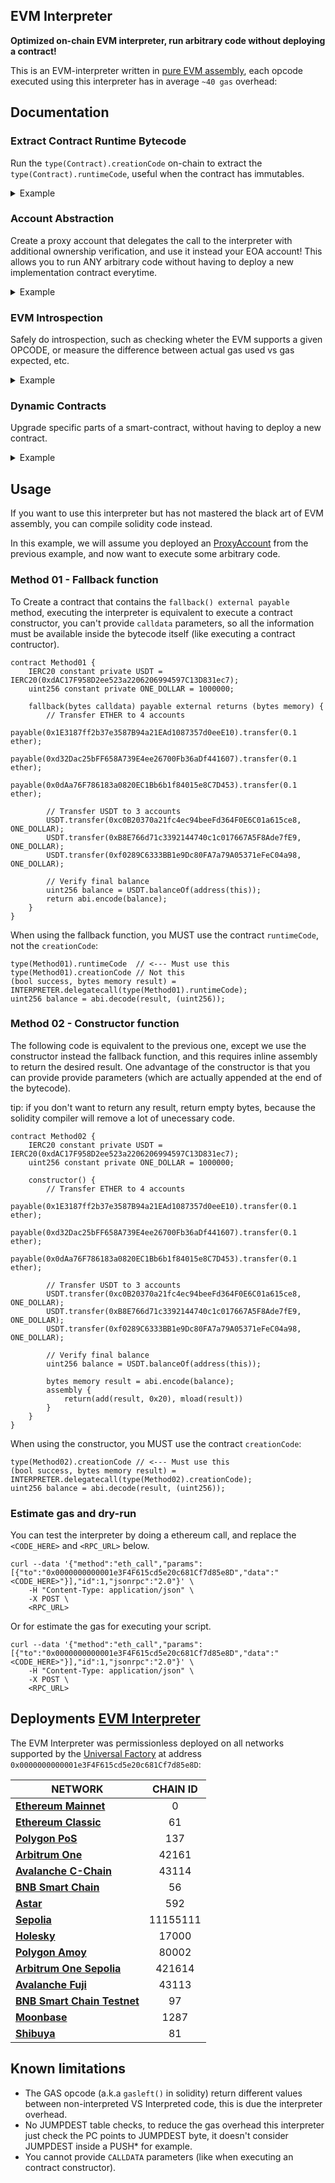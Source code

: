 ## EVM Interpreter

**Optimized on-chain EVM interpreter, run arbitrary code without deploying a contract!**

This is an EVM-interpreter written in [pure EVM assembly](./src/interpreter.bytecode), each opcode executed using this interpreter has in average `~40 gas` overhead:

## Documentation

### Extract Contract Runtime Bytecode
Run the `type(Contract).creationCode` on-chain to extract the `type(Contract).runtimeCode`, useful when the contract has immutables.
<details>
  <summary>Example</summary>

  ```solidity
contract Example { ... }

contract ExtractRuntime {
    address constant internal INTERPRETER = 0x0000000000001e3F4F615cd5e20c681Cf7d85e8D;

    constructor() {
        // Because `Example` has immutables, `type(Example).runtimeCode` is not available.
        bytes memory initCode = type(Example).creationCode;
        
        // Execute the `initCode` without creating a new contract.
        (bool success, bytes memory runtimeCode) = interpreter.delegatecall(initCode);
        require(success);

        // Maybe modify the runtimeCode here
        assembly {
            // return the `Example` runtime code.
            return(add(runtimeCode, 0x20), mload(runtimeCode))
        }
    }
}
  ```
</details>

### Account Abstraction
Create a proxy account that delegates the call to the interpreter with additional ownership verification, and use it instead your EOA account! This allows you to run ANY arbitrary code without having to deploy a new implementation contract everytime.

<details>
  <summary>Example</summary>

  ```solidity
contract ProxyAccount {
    address immutable private ADMIN;
    address constant internal INTERPRETER = 0x0000000000001e3F4F615cd5e20c681Cf7d85e8D;

    /**
     * @dev Storage slot with the address of the current implementation.
     * This is the keccak-256 hash of "eip1967.proxy.implementation" subtracted by 1, and is
     * validated in the constructor.
     *
     * @notice Used to extend this contract methods, useful when need to add a token callbacks, such as IERC721Receiver, ERC1155Receiver, etc.
     */
    bytes32 internal constant _IMPLEMENTATION_SLOT = 0x360894a13ba1a3210667c828492db98dca3e2076cc3735a920a3ca505d382bbc;

    constructor(address implementation) {
        ADMIN = msg.sender;
        assembly {
            sstore(_IMPLEMENTATION_SLOT, implementation)
        }
    }

    // OBS: If you want to hold tokens in this proxy account, use the `implementation` to support `IERC721Receiver`, `ERC1155Receiver` interfaces
    // or any other required token interface, otherwise you will not be able to hold tokens other than ERC20 in this contract.

    fallback() external payable {
        address implementation;
        if (msg.sender == ADMIN) {
            // Only the `ADMIN` can execute arbitrary code.
            implementation = INTERPRETER;
        } else {
            // Delegate to `implementation` to handle token callbacks.
            // Obs: the `ADMIN` can change the implementation by executing the INTERPRETER with
            // SSTORE(_IMPLEMENTATION_SLOT, newImplementation)
            assembly {
                implementation := sload(_IMPLEMENTATION_SLOT)
            }
        }

        assembly {
            // copy the bytecode to memory
            calldatacopy(0, 0, calldatasize())
            
            // execute the interpreter with the provided bytecode.
            let success := delegatecall(
                gas(),
                implementation,
                0,
                calldatasize(),
                0,
                0
            )

            // copy the result to memory
            returndatacopy(0, 0, returndatasize())
            if success {
                return(0, returndatasize())
            }
            revert(0, returndatasize())
        }
    }
}
  ```
</details>

### EVM Introspection
Safely do introspection, such as checking wheter the EVM supports a given OPCODE, or measure the difference between actual gas used vs gas expected, etc.

<details>
  <summary>Example</summary>

  ```solidity
abstract contract ReentrancyGuard {
    address constant internal INTERPRETER = 0x0000000000001e3F4F615cd5e20c681Cf7d85e8D;

    /**
     * @dev reetrancy protection slot.
     * REENTRANCY_PROTECTION_SLOT = keccak256("reentrancy.protection");
     */
    bytes32 constant internal REENTRANCY_GUARD_SLOT = 0x687fec7eeab861a0be18a2f731f046a434b198fb814befbc577525895b895bc5;
    uint256 private constant NOT_ENTERED = 1;
    uint256 private constant ENTERED = 2;

    // @dev Script that checks if the EVM supports EIP-1153 transient storage.
    //
    // 0x00 RETURNDATASIZE
    // 0x01 TLOAD          <--- this opcode will be invalid if the EVM doesn't support it.
    bytes constant internal SUPPORTS_EIP1155_SCRIPT = hex"3d5c";

    /**
     * @dev Unauthorized reentrant call.
     */
    error ReentrancyGuardReentrantCall();

    /**
     * @dev Reads current reentracy guard value.
     */
    function _readGuard(bool supportsEip1153) private view returns (uint256 guard) {
        assembly {
            switch supportsEip1153
            case 0 {
                guard := tload(REENTRANCY_GUARD_SLOT)
            }
            default {
                guard := sload(REENTRANCY_GUARD_SLOT)
            }
        }
    }

    /**
     * @dev Set reentracy guard value.
     */
    function _setGuard(bool supportsEip1153, uint256 value) private {
        assembly {
            switch supportsEip1153
            case 0 {
                tstore(REENTRANCY_GUARD_SLOT, value)
            }
            default {
                sstore(REENTRANCY_GUARD_SLOT, value)
            }
        }
    }

    modifier nonReentrant() {
        // Dynamically check if this EVM supports EIP-1153
        // Obs: this adds an extra overhead for EVM's that doesn't support
        // EIP1153, but saves a lot of gas for those does.
        (bool supportsEip1153,) = INTERPRETER.staticcall{ gas: 300 }(SUPPORTS_EIP1155_SCRIPT);

        // On the first call to nonReentrant, _status will be NOT_ENTERED
        if (_readGuard(supportsEip1153) == ENTERED) {
            revert ReentrancyGuardReentrantCall();
        }

        // Set Guard
        _setGuard(supportsEip1153, ENTERED);

        _;

        // Clear guard
        _setGuard(supportsEip1153, NOT_ENTERED);
    }

    function doSomething() external nonReentrant {
        // ...
    }
}
  ```
</details>

### Dynamic Contracts
Upgrade specific parts of a smart-contract, without having to deploy a new contract.

<details>
  <summary>Example</summary>

  ```solidity
contract Vault {
    address constant internal INTERPRETER = 0x0000000000001e3F4F615cd5e20c681Cf7d85e8D;

    // @notice Default authorization logic, checks if the sender is the `0xdeadbeef...` account.
    //
    //     0x00 CALLER
    //     0x01 PUSH20 0xdeadbeefdeadbeefdeadbeefdeadbeefdeadbeef
    //     0x16 EQ
    //     0x17 PUSH1 0x1d
    // ,=< 0x19 JUMPI
    // |   0x1a RETURNDATASIZE
    // |   0x1b RETURNDATASIZE
    // |   0x1c REVERT
    // `=> 0x1d JUMPDEST
    bytes constant internal DEFAULT_AUTHORIZATION = hex"3373deadbeefdeadbeefdeadbeefdeadbeefdeadbeef14601d573d3dfd5b";

    /**
     * @dev Upgradeable authorization logic.
     */
    bytes authorizationLogic;

    constructor() {
        authorizationLogic = DEFAULT_AUTHORIZATION;
    }

    /**
     * Execute upgradeable logic for check if the sender is
     * authorized or not to perform this operation.
     */
    modifier _onlyAuthorized() {
        (bool authorized,) = INTERPRETER.delegatecall(authorizationLogic);
        require(authorized, "unauthorized");
        _;
    }

    function changeAuthorization(bytes memory newAuthorization) external _onlyAuthorized {
        authorizationLogic = newAuthorization;
    }

    function withdraw(uint256 amount, address recipient) external _onlyAuthorized {
        (bool success,) = payable(recipient).call{ gas: gasleft(), value: amount }("");
        require(success);
    }
}
  ```
</details>

## Usage

If you want to use this interpreter but has not mastered the black art of EVM assembly, you can compile solidity code instead.


In this example, we will assume you deployed an [ProxyAccount](#account-abstraction) from the previous example, and now want to execute some arbitrary code.


### Method 01 - Fallback function

To Create a contract that contains the `fallback() external payable` method, executing the interpreter is equivalent to execute a contract constructor, you can't provide `calldata` parameters, so all the information must be available inside the bytecode itself (like executing a contract contructor).
```solidity
contract Method01 {
    IERC20 constant private USDT = IERC20(0xdAC17F958D2ee523a2206206994597C13D831ec7);
    uint256 constant private ONE_DOLLAR = 1000000;

    fallback(bytes calldata) payable external returns (bytes memory) {
        // Transfer ETHER to 4 accounts
        payable(0x1E3187ff2b37e3587B94a21EAd1087357d0eeE10).transfer(0.1 ether);
        payable(0xd32Dac25bFF658A739E4ee26700Fb36aDf441607).transfer(0.1 ether);
        payable(0x0dAa76F786183a0820EC1Bb6b1f84015e8C7D453).transfer(0.1 ether);

        // Transfer USDT to 3 accounts
        USDT.transfer(0xc0B20370a21fc4ec94beeFd364F0E6C01a615ce8, ONE_DOLLAR);
        USDT.transfer(0xB8E766d71c3392144740c1c017667A5F8Ade7fE9, ONE_DOLLAR);
        USDT.transfer(0xf0289C6333BB1e9Dc80FA7a79A05371eFeC04a98, ONE_DOLLAR);
        
        // Verify final balance
        uint256 balance = USDT.balanceOf(address(this));
        return abi.encode(balance);
    }
}
```
When using the fallback function, you MUST use the contract `runtimeCode`, not the `creationCode`:

```solidity
type(Method01).runtimeCode  // <--- Must use this
type(Method01).creationCode // Not this
(bool success, bytes memory result) = INTERPRETER.delegatecall(type(Method01).runtimeCode);
uint256 balance = abi.decode(result, (uint256));
```

### Method 02 - Constructor function
The following code is equivalent to the previous one, except we use the constructor instead the fallback function, and this requires inline assembly to return the desired result.
One advantage of the constructor is that you can provide provide parameters (which are actually appended at the end of the bytecode).

tip: if you don't want to return any result, return empty bytes, because the solidity compiler will remove a lot of unecessary code.
```solidity
contract Method02 {
    IERC20 constant private USDT = IERC20(0xdAC17F958D2ee523a2206206994597C13D831ec7);
    uint256 constant private ONE_DOLLAR = 1000000;

    constructor() {
        // Transfer ETHER to 4 accounts
        payable(0x1E3187ff2b37e3587B94a21EAd1087357d0eeE10).transfer(0.1 ether);
        payable(0xd32Dac25bFF658A739E4ee26700Fb36aDf441607).transfer(0.1 ether);
        payable(0x0dAa76F786183a0820EC1Bb6b1f84015e8C7D453).transfer(0.1 ether);

        // Transfer USDT to 3 accounts
        USDT.transfer(0xc0B20370a21fc4ec94beeFd364F0E6C01a615ce8, ONE_DOLLAR);
        USDT.transfer(0xB8E766d71c3392144740c1c017667A5F8Ade7fE9, ONE_DOLLAR);
        USDT.transfer(0xf0289C6333BB1e9Dc80FA7a79A05371eFeC04a98, ONE_DOLLAR);
        
        // Verify final balance
        uint256 balance = USDT.balanceOf(address(this));
        
        bytes memory result = abi.encode(balance);
        assembly {
            return(add(result, 0x20), mload(result))
        }
    }
}
```
When using the constructor, you MUST use the contract `creationCode`:

```solidity
type(Method02).creationCode // <--- Must use this
(bool success, bytes memory result) = INTERPRETER.delegatecall(type(Method02).creationCode);
uint256 balance = abi.decode(result, (uint256));
```

### Estimate gas and dry-run
You can test the interpreter by doing a ethereum call, and replace the `<CODE_HERE>` and `<RPC_URL>` below.
```shell
curl --data '{"method":"eth_call","params":[{"to":"0x0000000000001e3F4F615cd5e20c681Cf7d85e8D","data":"<CODE_HERE>"}],"id":1,"jsonrpc":"2.0"}' \
    -H "Content-Type: application/json" \
    -X POST \
    <RPC_URL>
```

Or for estimate the gas for executing your script.
```shell
curl --data '{"method":"eth_call","params":[{"to":"0x0000000000001e3F4F615cd5e20c681Cf7d85e8D","data":"<CODE_HERE>"}],"id":1,"jsonrpc":"2.0"}' \
    -H "Content-Type: application/json" \
    -X POST \
    <RPC_URL>
```

## Deployments [EVM Interpreter](./src/interpreter.bytecode)
The EVM Interpreter was permissionless deployed on all networks supported by the [Universal Factory](https://github.com/Lohann/universal-factory) at address `0x0000000000001e3F4F615cd5e20c681Cf7d85e8D`:

| NETWORK                                                                                                            | CHAIN ID |
|--------------------------------------------------------------------------------------------------------------------|:--------:|
| [**Ethereum Mainnet**](https://etherscan.io/address/0x0000000000001e3F4F615cd5e20c681Cf7d85e8D)                    |     0    |
| [**Ethereum Classic**](https://etc.tokenview.io/en/address/0x0000000000001e3F4F615cd5e20c681Cf7d85e8D)             |    61    |
| [**Polygon PoS**](https://polygonscan.com/address/0x0000000000001e3F4F615cd5e20c681Cf7d85e8D)                      |    137   |
| [**Arbitrum One**](https://arbiscan.io/address/0x0000000000001e3F4F615cd5e20c681Cf7d85e8D)                         |   42161  |
| [**Avalanche C-Chain**](https://subnets.avax.network/c-chain/address/0x0000000000001e3F4F615cd5e20c681Cf7d85e8D)   |   43114  |
| [**BNB Smart Chain**](https://bscscan.com/address/0x0000000000001e3F4F615cd5e20c681Cf7d85e8D)                      |    56    |
| [**Astar**](https://astar.blockscout.com/address/0x0000000000001e3F4F615cd5e20c681Cf7d85e8D)                       |    592   |
| [**Sepolia**](https://sepolia.etherscan.io/address/0x0000000000001e3F4F615cd5e20c681Cf7d85e8D)                     | 11155111 |
| [**Holesky**](https://holesky.etherscan.io/address/0x0000000000001e3F4F615cd5e20c681Cf7d85e8D)                     |   17000  |
| [**Polygon Amoy**](https://amoy.polygonscan.com/address/0x0000000000001e3F4F615cd5e20c681Cf7d85e8D)                |   80002  |
| [**Arbitrum One Sepolia**](https://sepolia.arbiscan.io/address/0x0000000000001e3F4F615cd5e20c681Cf7d85e8D)         |  421614  |
| [**Avalanche Fuji**](https://testnet.avascan.info/blockchain/c/address/0x0000000000001e3F4F615cd5e20c681Cf7d85e8D) |   43113  |
| [**BNB Smart Chain Testnet**](https://testnet.bscscan.com/address/0x0000000000001e3F4F615cd5e20c681Cf7d85e8D)      |    97    |
| [**Moonbase**](https://moonbase.moonscan.io/address/0x0000000000001e3F4F615cd5e20c681Cf7d85e8D)                    |   1287   |
| [**Shibuya**](https://shibuya.blockscout.com/address/0x0000000000001e3F4F615cd5e20c681Cf7d85e8D)                   |    81    |

## Known limitations
- The GAS opcode (a.k.a `gasleft()` in solidity) return different values between non-interpreted VS Interpreted code, this is due the interpreter overhead.
- No JUMPDEST table checks, to reduce the gas overhead this interpreter just check the PC points to JUMPDEST byte, it doesn't consider JUMPDEST inside a PUSH* for example.
- You cannot provide `CALLDATA` parameters (like when executing an contract constructor).

